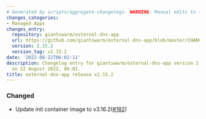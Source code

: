 ```yaml
---
# Generated by scripts/aggregate-changelogs. WARNING: Manual edits to this files will be overwritten.
changes_categories:
- Managed Apps
changes_entry:
  repository: giantswarm/external-dns-app
  url: https://github.com/giantswarm/external-dns-app/blob/master/CHANGELOG.md#2152---2022-08-22
  version: 2.15.2
  version_tag: v2.15.2
date: '2022-08-22T06:02:11'
description: Changelog entry for giantswarm/external-dns-app version 2.15.2, published
  on 22 August 2022, 06:02.
title: external-dns-app release v2.15.2
---
```


### Changed
- Update init container image to v3.16.2([#182](https://github.com/giantswarm/external-dns-app/pull/182))
